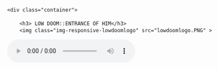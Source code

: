 <!DOCTYPE html>
<html lang="en">
<head>
    <meta charset="UTF-8">
    <meta http-equiv="X-UA-Compatible" content="IE=edge">
    <meta name="viewport" content="width=device-width, initial-scale=1.0">
    <link rel="stylesheet" href="Lowdoom.css">
    <title>Document</title>
</head>
<body>
    <div class="responsive-lowdoom" ></div>
    
    <div class="container">

        <h3> LOW DOOM::ENTRANCE OF HIM</h3>
        <img class="img-responsive-lowdoomlogo" src="lowdoomlogo.PNG" >     
 <audio controls  style="color:rgb(0, 212, 0)" tytle="The entrance">
 <source src="Sow Doom.mp3" type="audio/mp3" >
 </audio>
</div>


</body>
</html>
